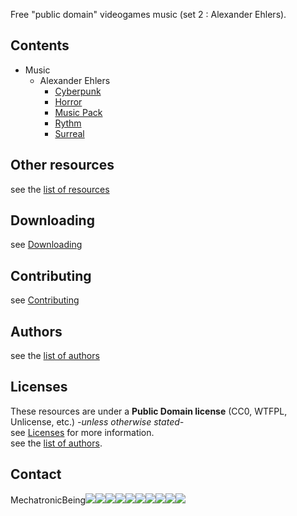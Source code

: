 Free "public domain" videogames music (set 2 : Alexander Ehlers).

## Contents  
- Music  
  - Alexander Ehlers
    - [Cyberpunk](music/Alexander%20Ehlers/Cyberpunk/)  
    - [Horror](music/Alexander%20Ehlers/Horror/)  
    - [Music Pack](music/Alexander%20Ehlers/Music%20Pack/)
    - [Rythm](music/Alexander%20Ehlers/Rythm/)  
    - [Surreal](music/Alexander%20Ehlers/Surreal/)
    
## Other resources
see the [list of resources](MechatronicBeing/pages/lists/resources/)
    
## Downloading
see [Downloading](MechatronicBeing/pages/downloading/)

## Contributing
see [Contributing](MechatronicBeing/pages/contributing/)  

## Authors  
see the [list of authors](MechatronicBeing/pages/authors/)
  
## Licenses  
These resources are under a **Public Domain license** (CC0, WTFPL, Unlicense, etc.) *-unless otherwise stated-*  
see [Licenses](MechatronicBeing/pages/licenses/) for more information.  
see the [list of authors](MechatronicBeing/pages/authors/).

## Contact
MechatronicBeing![](MechatronicBeing/images/symbols/other/atsign.png)![](MechatronicBeing/images/symbols/bf/g.png)![](MechatronicBeing/images/symbols/bf/m.png)![](MechatronicBeing/images/symbols/bf/a.png)![](MechatronicBeing/images/symbols/bf/i.png)![](MechatronicBeing/images/symbols/bf/l.png)![](MechatronicBeing/images/symbols/other/centerdot.png)![](MechatronicBeing/images/symbols/bf/c.png)![](MechatronicBeing/images/symbols/bf/o.png)![](MechatronicBeing/images/symbols/bf/m.png)